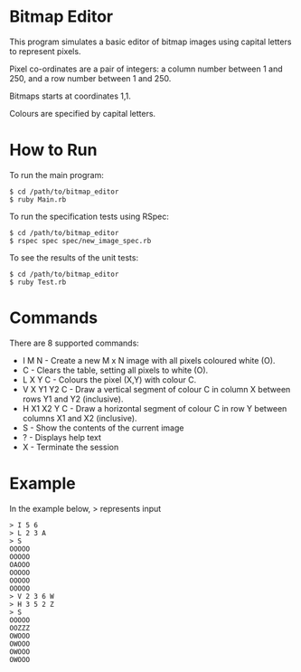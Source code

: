 # Bitmap Editor

This program simulates a basic editor of bitmap images using capital letters to represent pixels.

Pixel co-ordinates are a pair of integers: a column number between 1 and 250, and a row number between 1 and 250.

Bitmaps starts at coordinates 1,1.

Colours are specified by capital letters.

# How to Run

To run the main program:
```
$ cd /path/to/bitmap_editor
$ ruby Main.rb
```

To run the specification tests using RSpec:
```
$ cd /path/to/bitmap_editor
$ rspec spec spec/new_image_spec.rb
```

To see the results of the unit tests:
```
$ cd /path/to/bitmap_editor
$ ruby Test.rb
```

# Commands

There are 8 supported commands:

* I M N - Create a new M x N image with all pixels coloured white (O).
* C - Clears the table, setting all pixels to white (O).
* L X Y C - Colours the pixel (X,Y) with colour C.
* V X Y1 Y2 C - Draw a vertical segment of colour C in column X between rows Y1 and Y2 (inclusive).
* H X1 X2 Y C - Draw a horizontal segment of colour C in row Y between columns X1 and X2 (inclusive).
* S - Show the contents of the current image
* ? - Displays help text
* X - Terminate the session

# Example

In the example below, > represents input

```
> I 5 6
> L 2 3 A
> S
OOOOO
OOOOO
OAOOO
OOOOO
OOOOO
OOOOO
> V 2 3 6 W
> H 3 5 2 Z
> S
OOOOO
OOZZZ
OWOOO
OWOOO
OWOOO
OWOOO
```
